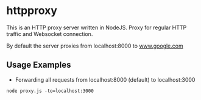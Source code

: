 # httpproxy
This is an HTTP proxy server written in NodeJS. 
Proxy for regular HTTP traffic and Websocket connection.

By default the server proxies from localhost:8000 to www.google.com
## Usage Examples
- Forwarding all requests from localhost:8000 (default) to localhost:3000

```
node proxy.js -to=localhost:3000 
```
